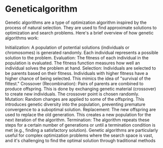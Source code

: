 # Geneticalgorithm

Genetic algorithms are a type of optimization algorithm inspired by the process of natural selection. They are used to find approximate solutions to optimization and search problems. Here's a brief overview of how genetic algorithms work:

Initialization: A population of potential solutions (individuals or chromosomes) is generated randomly. Each individual represents a possible solution to the problem.
Evaluation: The fitness of each individual in the population is evaluated. The fitness function measures how well an individual solves the problem at hand.
Selection: Individuals are selected to be parents based on their fitness. Individuals with higher fitness have a higher chance of being selected. This mimics the idea of "survival of the fittest."
Crossover (Recombination): Pairs of parents are combined to produce offspring. This is done by exchanging genetic material (crossover) to create new individuals. The crossover point is chosen randomly.
Mutation: Random changes are applied to some of the offspring. This introduces genetic diversity into the population, preventing premature convergence to a suboptimal solution.
Replacement: The new offspring are used to replace the old generation. This creates a new population for the next iteration of the algorithm.
Termination: The algorithm repeats these steps for a certain number of generations or until a termination condition is met (e.g., finding a satisfactory solution).
Genetic algorithms are particularly useful for complex optimization problems where the search space is vast, and it's challenging to find the optimal solution through traditional methods
